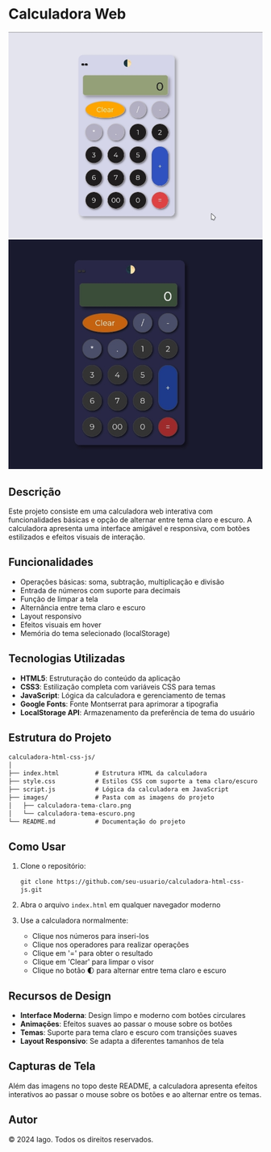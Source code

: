 # Calculadora Web

![Calculadora - Tema Claro](./img/calculadora-tema-claro.jpg)
![Calculadora - Tema Escuro](./img/calculadora-tema-escuro.jpg)

## Descrição

Este projeto consiste em uma calculadora web interativa com funcionalidades básicas e opção de alternar entre tema claro e escuro. A calculadora apresenta uma interface amigável e responsiva, com botões estilizados e efeitos visuais de interação.

## Funcionalidades

- Operações básicas: soma, subtração, multiplicação e divisão
- Entrada de números com suporte para decimais
- Função de limpar a tela
- Alternância entre tema claro e escuro
- Layout responsivo
- Efeitos visuais em hover
- Memória do tema selecionado (localStorage)

## Tecnologias Utilizadas

- **HTML5**: Estruturação do conteúdo da aplicação
- **CSS3**: Estilização completa com variáveis CSS para temas
- **JavaScript**: Lógica da calculadora e gerenciamento de temas
- **Google Fonts**: Fonte Montserrat para aprimorar a tipografia
- **LocalStorage API**: Armazenamento da preferência de tema do usuário

## Estrutura do Projeto

```
calculadora-html-css-js/
│
├── index.html          # Estrutura HTML da calculadora
├── style.css           # Estilos CSS com suporte a tema claro/escuro
├── script.js           # Lógica da calculadora em JavaScript
├── images/             # Pasta com as imagens do projeto
│   ├── calculadora-tema-claro.png
│   └── calculadora-tema-escuro.png
└── README.md           # Documentação do projeto
```

## Como Usar

1. Clone o repositório:
   ```
   git clone https://github.com/seu-usuario/calculadora-html-css-js.git
   ```

2. Abra o arquivo `index.html` em qualquer navegador moderno

3. Use a calculadora normalmente:
   - Clique nos números para inseri-los
   - Clique nos operadores para realizar operações
   - Clique em '=' para obter o resultado
   - Clique em 'Clear' para limpar o visor
   - Clique no botão 🌓 para alternar entre tema claro e escuro

## Recursos de Design

- **Interface Moderna**: Design limpo e moderno com botões circulares
- **Animações**: Efeitos suaves ao passar o mouse sobre os botões
- **Temas**: Suporte para tema claro e escuro com transições suaves
- **Layout Responsivo**: Se adapta a diferentes tamanhos de tela

## Capturas de Tela

Além das imagens no topo deste README, a calculadora apresenta efeitos interativos ao passar o mouse sobre os botões e ao alternar entre os temas.

## Autor

© 2024 Iago. Todos os direitos reservados.
